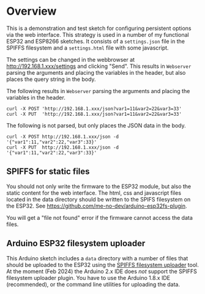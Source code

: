 # Overview

This is a demonstration and test sketch for configuring persistent options via the web interface. This strategy is used in a number of my functional ESP32 and ESP8266 sketches. It consists of a `settings.json` file in the SPIFFS filesystem and a `settings.html` file with some javascript.

The settings can be changed in the webbrowser at http://192.168.1.xxx/settings and clicking "Send". This results in `Webserver` parsing the arguments and placing the variables in the header, but also places the query string in the body.

The following results in `Webserver` parsing the arguments and placing the variables in the header.

    curl -X POST 'http://192.168.1.xxx/json?var1=11&var2=22&var3=33'
    curl -X PUT  'http://192.168.1.xxx/json?var1=11&var2=22&var3=33'

The following is not parsed, but only places the JSON data in the body.

    curl -X POST http://192.168.1.xxx/json -d '{"var1":11,"var2":22,"var3":33}'
    curl -X PUT  http://192.168.1.xxx/json -d '{"var1":11,"var2":22,"var3":33}'

## SPIFFS for static files

You should not only write the firmware to the ESP32 module, but also the static content for the web interface. The html, css and javascript files located in the data directory should be written to the SPIFS filesystem on the ESP32. See https://github.com/me-no-dev/arduino-esp32fs-plugin.

You will get a "file not found" error if the firmware cannot access the data files.

## Arduino ESP32 filesystem uploader

This Arduino sketch includes a `data` directory with a number of files that should be uploaded to the ESP32 using the [SPIFFS filesystem uploader](https://github.com/me-no-dev/arduino-esp32fs-plugin) tool. At the moment (Feb 2024) the Arduino 2.x IDE does *not* support the SPIFFS filesystem uploader plugin. You have to use the Arduino 1.8.x IDE (recommended), or the command line utilities for uploading the data.
